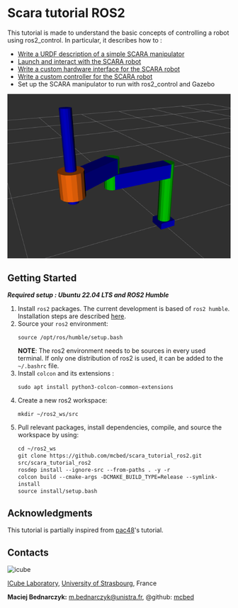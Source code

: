 # Scara tutorial ROS2

This tutorial is made to understand the basic concepts of controlling a robot using ros2_control. In particular, it describes how to :
- [Write a URDF description of a simple SCARA manipulator](resources/urdf_tutorial.md)
- [Launch and interact with the SCARA robot](resources/launch_tutorial.md) 
- [Write a custom hardware interface for the SCARA robot](resources/hardware_tutorial.md)
- [Write a custom controller for the SCARA robot](resources/controller_tutorial.md)
- Set up the SCARA manipulator to run with ros2_control and Gazebo 

![scara model](resources/scara_model.png)

## Getting Started
***Required setup : Ubuntu 22.04 LTS and ROS2 Humble***

1.  Install `ros2` packages. The current development is based of `ros2 humble`. Installation steps are described [here](https://docs.ros.org/en/humble/Installation.html).
2. Source your `ros2` environment:
    ```shell
    source /opt/ros/humble/setup.bash
    ```
    **NOTE**: The ros2 environment needs to be sources in every used terminal. If only one distribution of ros2 is used, it can be added to the `~/.bashrc` file.
3. Install `colcon` and its extensions :
    ```shell
    sudo apt install python3-colcon-common-extensions
     ```
3. Create a new ros2 workspace:
    ```shell
    mkdir ~/ros2_ws/src
    ```
4. Pull relevant packages, install dependencies, compile, and source the workspace by using:
    ```shell
    cd ~/ros2_ws
    git clone https://github.com/mcbed/scara_tutorial_ros2.git src/scara_tutorial_ros2
    rosdep install --ignore-src --from-paths . -y -r
    colcon build --cmake-args -DCMAKE_BUILD_TYPE=Release --symlink-install
    source install/setup.bash
    ```

## Acknowledgments 
This tutorial is partially inspired from [pac48](https://github.com/pac48/ros2_control_demos/tree/full-example-tutorial)'s tutorial.

## Contacts ##
![icube](https://icube.unistra.fr/fileadmin/templates/DUN/icube/images/logo.png)

[ICube Laboratory](https://icube.unistra.fr), [University of Strasbourg](https://www.unistra.fr/), France

__Maciej Bednarczyk:__ [m.bednarczyk@unistra.fr](mailto:m.bednarczyk@unistra.fr), @github: [mcbed](mailto:macbednarczyk@gmail.com)